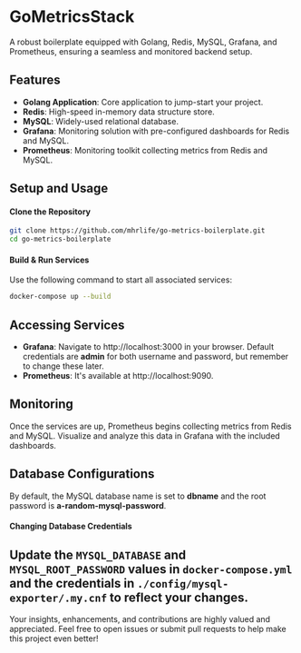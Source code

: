 # GoMetricsStack
A robust boilerplate equipped with Golang, Redis, MySQL, Grafana, and Prometheus, ensuring a seamless and monitored backend setup.

## Features
- **Golang Application**: Core application to jump-start your project.
- **Redis**: High-speed in-memory data structure store.
- **MySQL**: Widely-used relational database.
- **Grafana**: Monitoring solution with pre-configured dashboards for Redis and MySQL.
- **Prometheus**: Monitoring toolkit collecting metrics from Redis and MySQL.
## Setup and Usage
#### Clone the Repository 
```bash
git clone https://github.com/mhrlife/go-metrics-boilerplate.git
cd go-metrics-boilerplate
```
#### Build & Run Services
Use the following command to start all associated services:

```bash
docker-compose up --build
```
## Accessing Services
- **Grafana**: Navigate to http://localhost:3000 in your browser. Default credentials are **admin** for both username and password, but remember to change these later.
- **Prometheus**: It's available at http://localhost:9090. 

## Monitoring
   Once the services are up, Prometheus begins collecting metrics from Redis and MySQL. Visualize and analyze this data in Grafana with the included dashboards.

## Database Configurations
By default, the MySQL database name is set to **dbname** and the root password is **a-random-mysql-password**.

#### Changing Database Credentials
Update the `MYSQL_DATABASE` and `MYSQL_ROOT_PASSWORD` values in `docker-compose.yml` and 
the credentials in `./config/mysql-exporter/.my.cnf` to reflect your changes.
---
Your insights, enhancements, and contributions are highly valued and appreciated. Feel free to open issues or submit pull requests to help make this project even better!